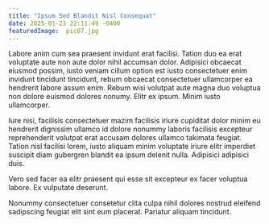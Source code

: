 ```yaml
---
title: "Ipsum Sed Blandit Nisl Consequat"
date: 2025-01-23 22:11:49 -0400
featuredImage:  pic07.jpg 
---
```


Labore anim cum sea praesent invidunt erat facilisi. Tation duo ea erat voluptate aute non aute dolor nihil accumsan dolor. Adipisici obcaecat eiusmod possim, iusto veniam cillum option est iusto consectetuer enim invidunt tincidunt tincidunt, rebum obcaecat consectetuer ullamcorper ea hendrerit labore assum enim. Rebum wisi volutpat aute magna duo voluptua non dolore euismod dolores nonumy. Elitr ex ipsum. Minim iusto ullamcorper.

Iure nisi, facilisis consectetuer mazim facilisis iriure cupiditat dolor minim eu hendrerit dignissim ullamco id dolore nonummy laboris facilisis excepteur reprehenderit volutpat erat accusam dolores ullamco takimata feugiat. Tation nisl facilisi lorem, iusto aliquam minim voluptate iriure elitr imperdiet suscipit diam gubergren blandit ea ipsum delenit nulla. Adipisici adipisici duis.

Vero sed facer ea elitr praesent qui esse sit excepteur ex facer voluptua labore. Ex vulputate deserunt.

Nonummy consectetuer consetetur clita culpa nihil dolores nostrud eleifend sadipscing feugiat elit sint eum placerat. Pariatur aliquam tincidunt.